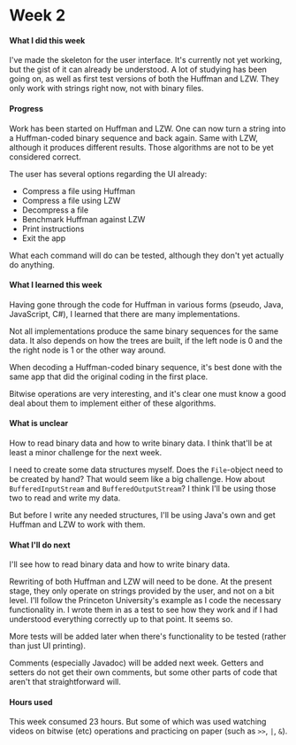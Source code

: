 # Week 2

#### What I did this week

I've made the skeleton for the user interface. It's currently not yet working, but the gist of it can already be understood. A lot of studying has been going on, as well as first test versions of both the Huffman and LZW. They only work with strings right now, not with binary files.

#### Progress

Work has been started on Huffman and LZW. One can now turn a string into a Huffman-coded binary sequence and back again. Same with LZW, although it produces different results. Those algorithms are not to be yet considered correct.

The user has several options regarding the UI already:
* Compress a file using Huffman
* Compress a file using LZW
* Decompress a file
* Benchmark Huffman against LZW
* Print instructions
* Exit the app

What each command will do can be tested, although they don't yet actually do anything.

#### What I learned this week

Having gone through the code for Huffman in various forms (pseudo, Java, JavaScript, C#), I learned that there are many implementations.

Not all implementations produce the same binary sequences for the same data. It also depends on how the trees are built, if the left node is 0 and the the right node is 1 or the other way around.

When decoding a Huffman-coded binary sequence, it's best done with the same app that did the original coding in the first place.

Bitwise operations are very interesting, and it's clear one must know a good deal about them to implement either of these algorithms.

#### What is unclear

How to read binary data and how to write binary data. I think that'll be at least a minor challenge for the next week.

I need to create some data structures myself. Does the `File`-object need to be created by hand? That would seem like a big challenge. How about `BufferedInputStream` and `BufferedOutputStream`? I think I'll be using those two to read and write my data.

But before I write any needed structures, I'll be using Java's own and get Huffman and LZW to work with them.

#### What I'll do next

I'll see how to read binary data and how to write binary data.

Rewriting of both Huffman and LZW will need to be done. At the present stage, they only operate on strings provided by the user, and not on a bit level. I'll follow the Princeton University's example as I code the necessary functionality in. I wrote them in as a test to see how they work and if I had understood everything correctly up to that point. It seems so.

More tests will be added later when there's functionality to be tested (rather than just UI printing).

Comments (especially Javadoc) will be added next week. Getters and setters do not get their own comments, but some other parts of code that aren't that straightforward will.

#### Hours used

This week consumed 23 hours. But some of which was used watching videos on bitwise (etc) operations and practicing on paper (such as `>>`, `|`, `&`).
